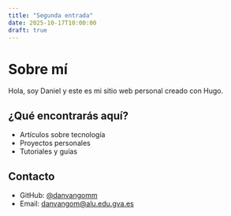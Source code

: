 ```yaml
---
title: "Segunda entrada"
date: 2025-10-17T10:00:00
draft: true
---
```


# Sobre mí

Hola, soy Daniel y este es mi sitio web personal creado con Hugo.

## ¿Qué encontrarás aquí?

- Artículos sobre tecnología
- Proyectos personales
- Tutoriales y guías

## Contacto

- GitHub: [@danvangomm](https://github.com/danvangomm)
- Email: danvangom@alu.edu.gva.es
